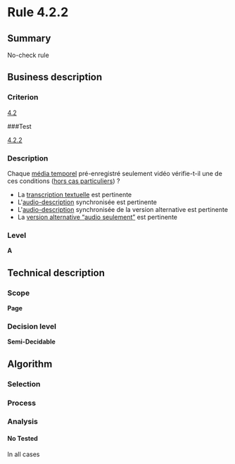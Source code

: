 # Rule 4.2.2

## Summary

No-check rule

## Business description

### Criterion

[4.2](http://references.modernisation.gouv.fr/referentiel-technique-0#crit-4-2)

###Test

[4.2.2](http://references.modernisation.gouv.fr/referentiel-technique-0#test-4-2-2)

### Description

Chaque <a href="http://references.modernisation.gouv.fr/referentiel-technique-0#mMediaTemp">m&eacute;dia temporel</a> pr&eacute;-enregistr&eacute; seulement vid&eacute;o v&eacute;rifie-t-il une de ces conditions (<a href="http://references.modernisation.gouv.fr/referentiel-technique-0#cpCrit4-" title="Cas particuliers pour le crit&egrave;re 4.2">hors cas particuliers</a>) ? 
 
 * La <a href="http://references.modernisation.gouv.fr/referentiel-technique-0#mTranscriptTextuel">transcription textuelle</a> est pertinente 
 * L'<a href="http://references.modernisation.gouv.fr/referentiel-technique-0#mAudioDesc">audio-description</a> synchronis&eacute;e est pertinente 
 * L'<a href="http://references.modernisation.gouv.fr/referentiel-technique-0#mAudioDesc">audio-description</a> synchronis&eacute;e de la version alternative est pertinente 
 * La <a href="http://references.modernisation.gouv.fr/referentiel-technique-0#mVersionSon">version alternative <q>audio seulement</q></a> est pertinente 


### Level

**A**

## Technical description

### Scope

**Page**

### Decision level

**Semi-Decidable**

## Algorithm

### Selection

### Process

### Analysis

#### No Tested 

In all cases
